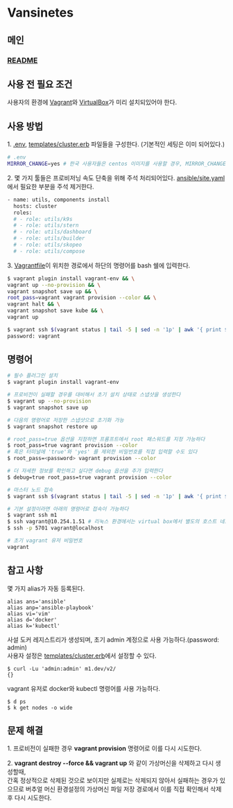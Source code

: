 # Vansinetes
## 메인
### [README](../README.md)

## 사용 전 필요 조건

사용자의 환경에 [Vagrant](https://www.vagrantup.com/downloads)와 [VirtualBox](https://www.virtualbox.org/wiki/Downloads)가 미리 설치되있어야 한다.

## 사용 방법

<span>1.</span> [.env](../.env), [templates/cluster.erb](../templates/cluster.erb) 파일들을 구성한다. (기본적인 세팅은 이미 되어있다.)
```sh
# .env
MIRROR_CHANGE=yes # 한국 사용자들은 centos 이미지를 사용할 경우, MIRROR_CHANGE를 활성화하는 것을 적극 권장한다.
```
<span>2.</span> 몇 가지 툴들은 프로비저닝 속도 단축을 위해 주석 처리되어있다. [ansible/site.yaml](../ansible/site.yaml)에서 필요한 부분을 주석 제거한다.

```sh
- name: utils, components install
  hosts: cluster
  roles:
  # - role: utils/k9s
  # - role: utils/stern
  # - role: utils/dashboard
  # - role: utils/builder
  # - role: utils/skopeo
  # - role: utils/compose
```

<span>3.</span> [Vagrantfile](../Vagrantfile)이 위치한 경로에서 하단의 명령어를 bash 쉘에 입력한다.

```sh
$ vagrant plugin install vagrant-env && \
vagrant up --no-provision && \
vagrant snapshot save up && \
root_pass=vagrant vagrant provision --color && \
vagrant halt && \
vagrant snapshot save kube && \
vagrant up

$ vagrant ssh $(vagrant status | tail -5 | sed -n '1p' | awk '{ print $1}')
password: vagrant
```

## 명령어

```sh
# 필수 플러그인 설치
$ vagrant plugin install vagrant-env

# 프로비전이 실패할 경우를 대비해서 초기 설치 상태로 스냅샷을 생성한다
$ vagrant up --no-provision
$ vagrant snapshot save up

# 다음의 명령어로 저장한 스냅샷으로 초기화 가능
$ vagrant snapshot restore up

# root_pass=true 옵션을 지정하면 프롬프트에서 root 패스워드를 지정 가능하다
$ root_pass=true vagrant provision --color
# 혹은 터미널에 'true'와 'yes' 를 제외한 비밀번호를 직접 입력할 수도 있다
$ root_pass=<password> vagrant provision --color

# 더 자세한 정보를 확인하고 싶다면 debug 옵션을 추가 입력한다
$ debug=true root_pass=true vagrant provision --color

# 마스터 노드 접속
$ vagrant ssh $(vagrant status | tail -5 | sed -n '1p' | awk '{ print $1}')

# 기본 설정이라면 아래의 명령어로 접속이 가능하다
$ vagrant ssh m1
$ ssh vagrant@10.254.1.51 # 리눅스 환경에서는 virtual box에서 별도의 호스트 네트워크 구성 필요
$ ssh -p 5701 vagrant@localhost

# 초기 vagrant 유저 비밀번호
vagrant
```

## 참고 사항

몇 가지 alias가 자동 등록된다.

```
alias ans='ansible'
alias anp='ansible-playbook'
alias vi='vim'
alias d='docker'
alias k='kubectl'
```

사설 도커 레지스트리가 생성되며, 초기 admin 계정으로 사용 가능하다.(password: admin)<br/>
사용자 설정은 [templates/cluster.erb](../templates/cluster.erb#118)에서 설정할 수 있다.
```
$ curl -Lu 'admin:admin' m1.dev/v2/
{}
```

vagrant 유저로 docker와 kubectl 명령어를 사용 가능하다.
```
$ d ps
$ k get nodes -o wide
```

## 문제 해결

<span>1.</span> 프로비전이 실패한 경우 **vagrant provision** 명령어로 이를 다시 시도한다.

<span>2.</span> **vagrant destroy --force && vagrant up** 와 같이 가상머신을 삭제하고 다시 생성할때,<br/>
간혹 정상적으로 삭제된 것으로 보이지만 실제로는 삭제되지 않아서 실패하는 경우가 있으므로 버추얼 머신 환경설정의 가상머신 파일 저장 경로에서 이를 직접 확인해서 삭제 후 다시 시도한다.